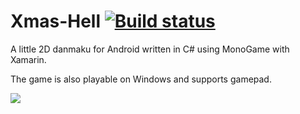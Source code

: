 # Xmas-Hell [![Build status](https://ci.appveyor.com/api/projects/status/a3rgx6rvxvy584v0/branch/master?svg=true)](https://ci.appveyor.com/project/Noxalus/xmas-hell/branch/master)
A little 2D danmaku for Android written in C# using MonoGame with Xamarin.

The game is also playable on Windows and supports gamepad.

![](https://raw.githubusercontent.com/Noxalus/Xmas-Hell/master/Creations/Screenshots/xmas-hell.gif)
